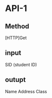 API-1
=======

Method
---------
[HTTP]Get


input
---------
SID (student ID)


outupt
---------
Name
Address
Class
